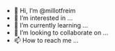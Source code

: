 - 👋 Hi, I’m @millotfreim
- 👀 I’m interested in ...
- 🌱 I’m currently learning ...
- 💞️ I’m looking to collaborate on ...
- 📫 How to reach me ...

<!---
millotfreim/millotfreim is a ✨ special ✨ repository because its `README.md` (this file) appears on your GitHub profile.
You can click the Preview link to take a look at your changes.
--->
